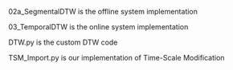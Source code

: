 02a_SegmentalDTW is the offline system implementation

03_TemporalDTW is the online system implementation

DTW.py is the custom DTW code

TSM_Import.py is our implementation of Time-Scale Modification
